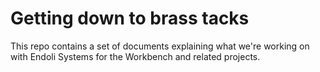 Getting down to brass tacks
===========================

This repo contains a set of documents explaining what we're working
on with Endoli Systems for the Workbench and related projects.
